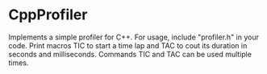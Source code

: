 # CppProfiler

Implements a simple profiler for C++. For usage, include "profiler.h" in your code. Print macros TIC to start a time lap and TAC to cout its duration in seconds and milliseconds. Commands TIC and TAC can be used multiple times.
